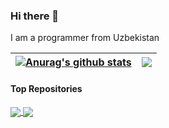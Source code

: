 ### Hi there 👋

I am a programmer from Uzbekistan 


| <a href="https://github.com/baxtiyor-gis/baxtiyor-gis"><img align="center" src="https://github-readme-stats.vercel.app/api?username=baxtiyor-gis&show_icons=true&include_all_commits=true&theme=buefy&hide_border=true" alt="Anurag's github stats" /></a> | <a href="https://github.com/baxtiyor-gis/baxtiyor-gis"><img align="center" src="https://github-readme-stats.vercel.app/api/top-langs/?username=baxtiyor-gis&theme=buefy&hide_border=true" /></a> |
| ------------- | ------------- |

#### Top Repositories


<a href="https://github.com/baxtiyor-gis/crop_monitoring">
  <img align="center" src="https://github-readme-stats.vercel.app/api/pin/?username=baxtiyor-gis&repo=crop_monitoring&theme=buefy" />
</a> 
<a href="https://github.com/AgroDevUz/ekinjoylash">
  <img align="center" src="https://github-readme-stats.vercel.app/api/pin/?username=AgroDevUz&repo=ekinjoylash&theme=buefy" />
</a>


